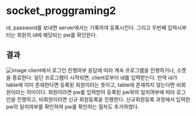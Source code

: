 # socket_proggraming2
id, password를 보내면 server에서는 기록하여 등록시킨다. 그리고 두번째 입력시부터는 회원의 id에 해당되는 pw를 확인한다.

## 결과
![image](https://user-images.githubusercontent.com/74875490/166429045-fd43dc64-7dd8-45d3-988a-fef30e2d614e.png)
client에서 로그인 진행여부 응답에 따라 계속 프로그램을 진행하거나, 소켓을 종료한다. 일단 프로그램이 시작되면, client로부터 id를 입력받는다. 만약 id가 table에 이미 존재한다면 등록된 회원이라는 뜻이고, table에 존재하지 않는다면 비회원이라는 의미이다. 회원이라면 pw를 입력받아 등록된 pw와의 일치여부에 따라 로그인을 진행하고, 비회원이라면 신규 회원등록을 진행한다. 신규회원등록 과정에서 입력한 pw의 일치여부를 확인하여 pw를 확인하는 절차도 추가하였다.